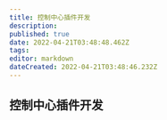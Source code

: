 ```yaml
---
title: 控制中心插件开发
description: 
published: true
date: 2022-04-21T03:48:48.462Z
tags: 
editor: markdown
dateCreated: 2022-04-21T03:48:46.232Z
---
```


## 控制中心插件开发